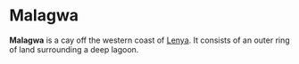 # Malagwa

**Malagwa** is a cay off the western coast of [Lenya](../lenya/index.md). It consists of an outer ring of land surrounding a deep lagoon.

